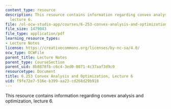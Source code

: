 ```yaml
---
content_type: resource
description: This resource contains information regarding convex analysis and optimization,
  lecture 6.
file: /ol-ocw-studio-app/courses/6-253-convex-analysis-and-optimization-spring-2012/f9fe72e7516eb399aa23cd268d29b918_MIT6_253S12_lec06.pdf
file_size: 1479043
file_type: application/pdf
learning_resource_types:
- Lecture Notes
license: https://creativecommons.org/licenses/by-nc-sa/4.0/
ocw_type: OCWFile
parent_title: Lecture Notes
parent_type: CourseSection
parent_uid: 8b8878fb-c6c4-3ed0-0871-4c37aaf3d9c0
resourcetype: Document
title: 6.253 Convex Analysis and Optimization, Lecture 6
uid: f9fe72e7-516e-b399-aa23-cd268d29b918
---
```

This resource contains information regarding convex analysis and optimization, lecture 6.